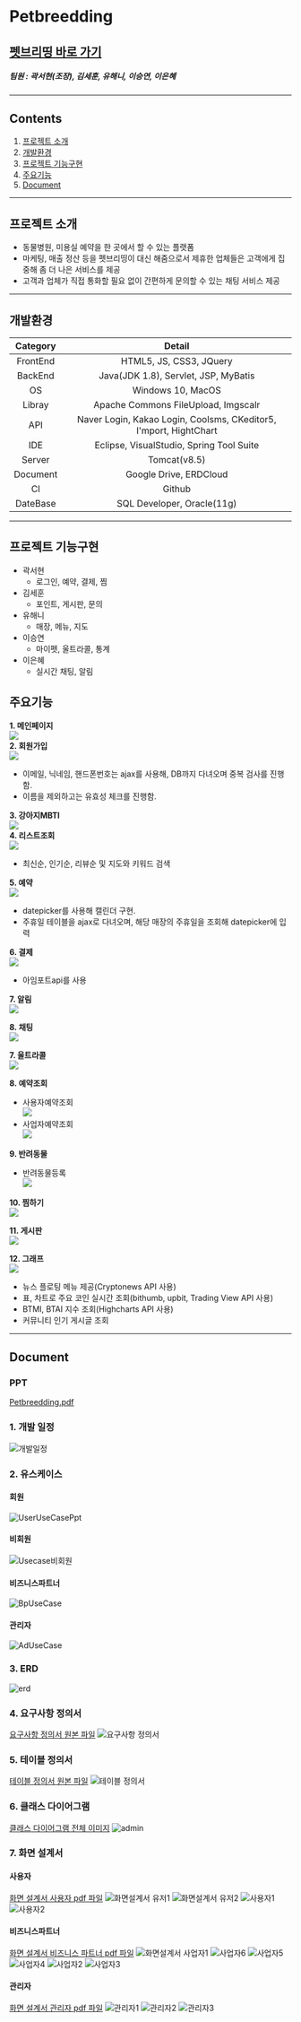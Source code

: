 # Petbreedding
## [펫브리띵 바로 가기](http://112.221.156.36:8090/petbreedding/) 
<!--
## [시연 영상 바로 보기](https://youtu.be/ZX5bDemHHXQ) 
-->
##### 팀원 : 곽서현(조장), 김세훈, 유해니, 이승연, 이은혜
---
## Contents
1. [프로젝트 소개](#프로젝트-소개)
2. [개발환경](#개발환경)
3. [프로젝트 기능구현](#프로젝트-기능구현)
4. [주요기능](#주요기능)
5. [Document](#Document)
---
## 프로젝트 소개
- 동물병원, 미용실 예약을 한 곳에서 할 수 있는 플랫폼
- 마케팅, 매출 정산 등을 펫브리띵이 대신 해줌으로서 제휴한 업체들은 고객에게 집중해 좀 더 나은 서비스를 제공
- 고객과 업체가 직접 통화할 필요 없이 간편하게 문의할 수 있는 채팅 서비스 제공
---
## 개발환경

|Category|Detail|
|:--:|:--:|
|FrontEnd|HTML5, JS, CSS3, JQuery|
|BackEnd|Java(JDK 1.8), Servlet, JSP, MyBatis|
|OS|Windows 10, MacOS|
|Libray|Apache Commons FileUpload, Imgscalr|
|API|Naver Login, Kakao Login, Coolsms, CKeditor5, I'mport, HightChart|
|IDE|Eclipse, VisualStudio, Spring Tool Suite|
|Server|Tomcat(v8.5)|
|Document|Google Drive, ERDCloud|
|CI|Github|
|DateBase|SQL Developer, Oracle(11g)|
---
## 프로젝트 기능구현
- 곽서현
  - 로그인, 예약, 결제, 찜
- 김세훈
  - 포인트, 게시판, 문의
- 유해니
  - 매장, 메뉴, 지도
- 이승연
  - 마이펫, 울트라콜, 통계
- 이은혜
  - 실시간 채팅, 알림


## 주요기능
**1. 메인페이지**<br>
<left><img src="https://user-images.githubusercontent.com/79631070/126436253-edea3eee-03c8-4e73-a8d0-718a5ce23ca3.gif" /></left><br>
**2. 회원가입**<br>
<left><img src="https://user-images.githubusercontent.com/79631070/126441350-75397007-3cce-40bf-a00f-ca33a285bd01.gif" /></left><br>
- 이메일, 닉네임, 핸드폰번호는 ajax를 사용해, DB까지 다녀오며 중복 검사를 진행함.
- 이름을 제외하고는 유효성 체크를 진행함.

**3. 강아지MBTI**<br>
<left><img src="https://user-images.githubusercontent.com/79631070/126446946-06e4851b-0da2-4ca6-b8bc-8713e63b624f.gif" /></left><br>
**4. 리스트조회**<br>
<left><img src="https://user-images.githubusercontent.com/79631070/126447132-bcb93d8e-ee75-4d57-bd8b-d36158155cdd.gif" /></left><br>
- 최신순, 인기순, 리뷰순 및 지도와 키워드 검색

**5. 예약**<br>
<left><img src="https://user-images.githubusercontent.com/79631070/126448049-3f086f5f-5b9e-4a56-8ed0-41a28d95e86a.gif" /></left><br>
- datepicker를 사용해 캘린더 구현. 
- 주휴일 테이블을 ajax로 다녀오며, 해당 매장의 주휴일을 조회해 datepicker에 입력

**6. 결제**<br>
<left><img src="https://user-images.githubusercontent.com/79631070/126448145-9fc4c591-79e1-43a4-8d0e-c8b6acc0d144.gif" /></left><br>
- 아임포트api를 사용
 
**7. 알림**<br>
<left><img src="https://user-images.githubusercontent.com/79631070/126448425-9076024a-391f-4b43-9d4e-b9afcdb7b581.gif" /></left><br>

**8. 채팅**<br>
<left><img src="chat.gif" /></left><br>

**7. 울트라콜**<br>
<left><img src="https://user-images.githubusercontent.com/79631070/126450353-9f5ae46e-4361-4c82-8812-f667a7be5db3.gif" /></left><br>

**8. 예약조회**<br>
- 사용자예약조회<br>
<left><img src="https://user-images.githubusercontent.com/79631070/126453414-0d618aa3-a60e-4cee-aa0e-3770b152eb8e.gif" /></left><br>
- 사업자예약조회<br>
<left><img src="https://user-images.githubusercontent.com/79631070/126453438-52ad199d-13ed-4b68-927b-4bd1e32c37f2.gif" /></left><br>

**9. 반려동물**<br>
- 반려동물등록<br>
<left><img src="https://user-images.githubusercontent.com/79631070/126453677-0406c347-9ce0-4458-a651-d3e47aada53c.gif" /></left><br>

**10. 찜하기**<br>
<left><img src="https://user-images.githubusercontent.com/79631070/126453812-f23c8e07-e7bc-4e9d-adf6-d6db48c1cec0.gif" /></left><br>

**11. 게시판**<br>
<left><img src="https://user-images.githubusercontent.com/79631070/126453812-f23c8e07-e7bc-4e9d-adf6-d6db48c1cec0.gif" /></left><br>

**12. 그래프**<br>
<left><img src="https://user-images.githubusercontent.com/79631070/126454268-356f6f29-e072-418b-9b2b-c7537339ecec.gif" /></left><br>

- 뉴스 플로팅 메뉴 제공(Cryptonews API 사용)
- 표, 차트로 주요 코인 실시간 조회(bithumb, upbit, Trading View API 사용)
- BTMI, BTAI 지수 조회(Highcharts API 사용)
- 커뮤니티 인기 게시글 조회


---
## Document
### PPT
[Petbreedding.pdf](https://github.com/Claver-pickle/Petbreedding/files/6852813/Petbreedding.pdf)
### 1. 개발 일정
![개발일정](https://user-images.githubusercontent.com/64541839/126419285-0ef90abd-758b-4abd-a7da-9d4717d42642.png)
### 2. 유스케이스
#### 회원<br>
![UserUseCasePpt](https://user-images.githubusercontent.com/64541839/126423456-1889013a-858d-4ab1-93e4-35c0f61451fb.gif)
#### 비회원<br>
![Usecase비회원](https://user-images.githubusercontent.com/64541839/126426994-0907dfcf-e6a0-4b4f-9220-75fe83c9c2d2.png)
#### 비즈니스파트너<br>
![BpUseCase](https://user-images.githubusercontent.com/64541839/126427330-de4324d6-5818-4f3a-ba9c-339e09ef436d.gif)
#### 관리자<br>
![AdUseCase](https://user-images.githubusercontent.com/64541839/126427368-4afdc528-7b4f-4e50-8bc4-ef9f919ce794.gif)
### 3. ERD
![erd](https://user-images.githubusercontent.com/78994909/126428894-1e80a296-51e3-45d7-8422-e1d942c058ff.png)
### 4. 요구사항 정의서
[요구사항 정의서 원본 파일](https://github.com/Claver-pickle/Petbreedding/files/6852750/default.xlsx)
![요구사항 정의서](https://user-images.githubusercontent.com/64541839/126429477-0aeed4e2-e691-467a-99cf-ceee4e11b2b9.png)
### 5. 테이블 정의서
[테이블 정의서 원본 파일](https://github.com/Claver-pickle/Petbreedding/files/6853063/1.0.docx)
![테이블 정의서](https://user-images.githubusercontent.com/64541839/126436304-34d56524-5ae1-4d5d-8fdb-8f9c33381bba.png)
### 6. 클래스 다이어그램
[클래스 다이어그램 전체 이미지](https://github.com/Claver-pickle/Petbreedding/files/6853101/default.zip)
![admin](https://user-images.githubusercontent.com/64541839/126436756-64984e64-ccf8-4236-99d7-9583b9fa7841.jpg)
### 7. 화면 설계서
#### 사용자<br>
[화면 설계서 사용자 pdf 파일](https://github.com/Claver-pickle/Petbreedding/files/6853281/-.1.pdf)
![화면설계서 유저1](https://user-images.githubusercontent.com/64541839/126441868-4395b213-225d-4650-a0e5-71111a1df8ae.png)
![화면설계서 유저2](https://user-images.githubusercontent.com/64541839/126442096-9362d46e-9cc1-4c0e-8a5a-7d9eb9c8e34d.png)
![사용자1](https://user-images.githubusercontent.com/64541839/126444514-9b83beca-dc9e-4c53-abb6-e92259cd6f6c.png)
![사용자2](https://user-images.githubusercontent.com/64541839/126444744-05d6c90d-4754-4840-81ab-3c897f943111.png)
#### 비즈니스파트너<br>
[화면 설계서 비즈니스 파트너 pdf 파일](https://github.com/Claver-pickle/Petbreedding/files/6853281/-.1.pdf)
![화면설계서 사업자1](https://user-images.githubusercontent.com/64541839/126443107-f7b5ad18-6735-4074-827c-e15b8963dd0b.png)
![사업자6](https://user-images.githubusercontent.com/64541839/126443168-a8b0466e-af0f-41ff-be01-64d948f91f33.png)
![사업자5](https://user-images.githubusercontent.com/64541839/126443217-c587bd4f-f64b-4803-99dd-4b2b24814d2e.png)
![사업자4](https://user-images.githubusercontent.com/64541839/126443254-39c9e27b-61e3-4236-95d5-9d17c5798f6b.png)
![사업자2](https://user-images.githubusercontent.com/64541839/126443289-ab4e3c78-cbd2-4ca3-b7d9-43b4cbb9ab09.png)
![사업자3](https://user-images.githubusercontent.com/64541839/126443320-77fbf549-8078-482c-9410-383f1d0cbb7a.png)
#### 관리자<br>
[화면 설계서 관리자 pdf 파일](https://github.com/Claver-pickle/Petbreedding/files/6853281/-.1.pdf)
![관리자1](https://user-images.githubusercontent.com/64541839/126443909-61692000-5ec7-4e70-ad96-8ab20ba22e90.png)
![관리자2](https://user-images.githubusercontent.com/64541839/126443947-fb6aa58f-94e0-4859-8dcf-7d36353d7378.png)
![관리자3](https://user-images.githubusercontent.com/64541839/126443976-80c71f4e-353d-4524-af9b-00f3a89e7556.png)
